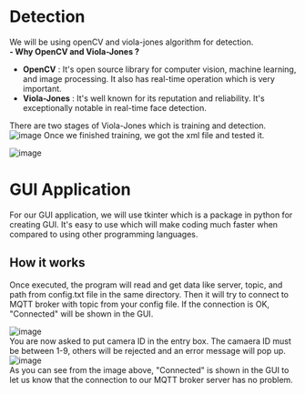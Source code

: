 # Detection
We will be using openCV and viola-jones algorithm for detection. <br/>
**- Why OpenCV and Viola-Jones ?** <br/>
- **OpenCV** : It's open source library for computer vision, machine learning, and image processing. It also has real-time operation which is very important. <br/>
- **Viola-Jones** : It's well known for its reputation and reliability. It's exceptionally notable in real-time face detection. <br/>

There are two stages of Viola-Jones which is training and detection.
![image](https://user-images.githubusercontent.com/87508144/134677353-bb8dfd05-b1f4-4d63-9201-a64c031230b4.png)
Once we finished training, we got the xml file and tested it.

![image](https://user-images.githubusercontent.com/87508144/142204770-aa6d6819-142c-403b-a1df-7a9c11f93828.png)



# GUI Application
For our GUI application, we will use tkinter which is a package in python for creating GUI. It's easy to use which will make coding much faster when compared to using other programming languages.
## How it works
Once executed, the program will read and get data like server, topic, and path from config.txt file in the same directory. Then it will try to connect to MQTT broker with topic from your config file. If the connection is OK, "Connected" will be shown in the GUI.

![image](https://user-images.githubusercontent.com/87508144/142207803-e6462cbe-e629-4db3-bf64-267c44945e14.png) <br/>
You are now asked to put camera ID in the entry box. The camaera ID must be between 1-9, others will be rejected and an error message will pop up. <br/>
![image](https://user-images.githubusercontent.com/87508144/142209374-f6175fa2-c441-4583-b448-fd952e76c8c2.png) <br/>
As you can see from the image above, "Connected" is shown in the GUI to let us know that the connection to our MQTT broker server has no problem.






